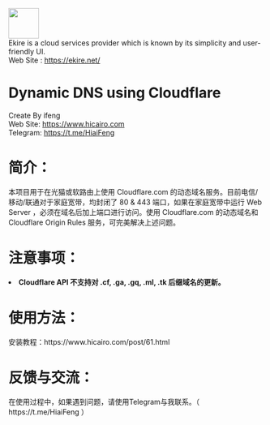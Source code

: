 <a href="https://ekire.net" target="_blank"><img src="https://ekire.net/wp-content/uploads/2024/01/Blue-Dark-Minimalist-Initial-E-Letter-Logo-14-1-150x150.png" width="60px"></a><br>
Ekire is a cloud services provider which is known by its simplicity and user-friendly UI.<br>
Web Site : https://ekire.net/<br>

# Dynamic DNS using Cloudflare
Create By ifeng<br>
Web Site: https://www.hicairo.com <br>
Telegram: https://t.me/HiaiFeng <br>

# 简介：
本项目用于在光猫或软路由上使用 Cloudflare.com 的动态域名服务。目前电信/移动/联通对于家庭宽带，均封闭了 80 & 443 端口，如果在家庭宽带中运行 Web Server ，必须在域名后加上端口进行访问。使用 Cloudflare.com 的动态域名和 Cloudflare Origin Rules 服务，可完美解决上述问题。

# 注意事项：
<p><b><li>Cloudflare API 不支持对 .cf, .ga, .gq, .ml, .tk 后缀域名的更新。</li></b></p>

# 使用方法：
<p>安装教程：https://www.hicairo.com/post/61.html</p>

# 反馈与交流：
<p>在使用过程中，如果遇到问题，请使用Telegram与我联系。（ https://t.me/HiaiFeng ）</p>
